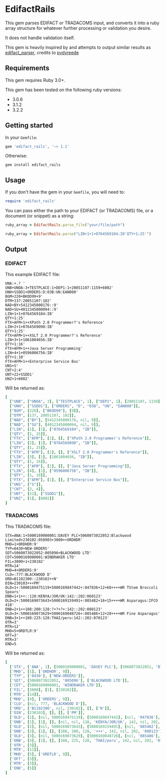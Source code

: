 # EdifactRails

This gem parses EDIFACT or TRADACOMS input, and converts it into a ruby array structure for whatever further processing or validation you desire.

It does not handle validation itself.

This gem is heavily inspired by and attempts to output similar results as [edifact_parser](https://github.com/pvdvreede/edifact_parser), credits to [pvdvreede](https://github.com/pvdvreede)

## Requirements

This gem requires Ruby 3.0+.

This gem has been tested on the following ruby versions:
* 3.0.6
* 3.1.2
* 3.2.2

## Getting started 

In your `Gemfile`:

```ruby
gem 'edifact_rails', '~> 1.1'
```

Otherwise:

```
gem install edifact_rails
```

## Usage

If you don't have the gem in your `Gemfile`, you will need to:

```ruby
require 'edifact_rails'
```

You can pass either the path to your EDIFACT (or TRADACOMS) file, or a document (or snippet) as a string:

```ruby
ruby_array = EdifactRails.parse_file("your/file/path")
```

```ruby
ruby_array = EdifactRails.parse("LIN+1+1+0764569104:IB'QTY+1:25'")
```

## Output

### EDIFACT

This example EDIFACT file:

```
UNA:+.? '
UNB+UNOA:3+TESTPLACE:1+DEP1:1+20051107:1159+6002'
UNH+SSDD1+ORDERS:D:03B:UN:EAN008'
BGM+220+BKOD99+9'
DTM+137:20051107:102'
NAD+BY+5412345000176::9'
NAD+SU+4012345000094::9'
LIN+1+1+0764569104:IB'
QTY+1:25'
FTX+AFM+1++XPath 2.0 Programmer?'s Reference'
LIN+2+1+0764569090:IB'
QTY+1:25'
FTX+AFM+1++XSLT 2.0 Programmer?'s Reference'
LIN+3+1+1861004656:IB'
QTY+1:16'
FTX+AFM+1++Java Server Programming'
LIN+4+1+0596006756:IB'
QTY+1:10'
FTX+AFM+1++Enterprise Service Bus'
UNS+S'
CNT+2:4'
UNT+22+SSDD1'
UNZ+1+6002'
```

Will be returned as:

```ruby
[
  ["UNB", ["UNOA", 3], ["TESTPLACE", 1], ["DEP1", 1], [20051107, 1159], [6002]],
  ["UNH", ["SSDD1"], ["ORDERS", "D", "03B", "UN", "EAN008"]],
  ["BGM", [220], ["BKOD99"], [9]],
  ["DTM", [137, 20051107, 102]],
  ["NAD", ["BY"], [5412345000176, nil, 9]],
  ["NAD", ["SU"], [4012345000094, nil, 9]],
  ["LIN", [1], [1], ["0764569104", "IB"]],
  ["QTY", [1, 25]],
  ["FTX", ["AFM"], [1], [], ["XPath 2.0 Programmer's Reference"]],
  ["LIN", [2], [1], ["0764569090", "IB"]],
  ["QTY", [1, 25]],
  ["FTX", ["AFM"], [1], [], ["XSLT 2.0 Programmer's Reference"]],
  ["LIN", [3], [1], [1861004656, "IB"]],
  ["QTY", [1, 16]],
  ["FTX", ["AFM"], [1], [], ["Java Server Programming"]],
  ["LIN", [4], [1], ["0596006756", "IB"]],
  ["QTY", [1, 10]],
  ["FTX", ["AFM"], [1], [], ["Enterprise Service Bus"]],
  ["UNS", ["S"]],
  ["CNT", [2, 4]],
  ["UNT", [22], ["SSDD1"]],
  ["UNZ", [1], [6002]]
]
```

### TRADACOMS

This TRADACOMS file:

```
STX=ANA:1+5000169000001:DAVEY PLC+5060073022052:Blackwood Limited+230102:050903+3800++ORDHDR'
MHD=1+ORDHDR:9'
TYP=0430+NEW-ORDERS'
SDT=5060073022052:005096+BLACKWOOD LTD'
CDT=5000169000001:WINDRAKER LTD'
FIL=3800+1+230102'
MTR=14'
MHD=4+ORDERS:9'
CLO=:777:BLACKWOOD D'
ORD=B1102300::230102++N'
DIN=230103+++PM'
OLD=1+:5000169475119+5000169847442+:047836+12+68++++WR TStem Broccoli Spears'
DNB=1+1++::128:KENYA/JOR/UK:142::202:060123'
OLD=2+:5000169073643+5000169159491+:085482+16+15++++WR Asparagus:IFCO 410'
DNB=2+1++108:200:128:?+?+?+:142::202:080123'
OLD=3+:5000169073629+5000169048726+:085486+12+28++++WR Fine Asparagus'
DNB=3+1++108:225:128:THAI/peru:142::202:070123'
OTR=3'
MTR=12'
MHD=5+ORDTLR:9'
OFT=3'
MTR=3'
END=5
```

Will be returned as:

```ruby
[
  ['STX', ['ANA', 1], [5000169000001, 'DAVEY PLC'], [5060073022052, 'Blackwood Limited'], [230102, '050903'], [3800], [], ['ORDHDR']],
  ['MHD', [1], ['ORDHDR', 9]],
  ['TYP', ['0430'], ['NEW-ORDERS']],
  ['SDT', [5060073022052, '005096'], ['BLACKWOOD LTD']],
  ['CDT', [5000169000001, 'WINDRAKER LTD']],
  ['FIL', [3800], [1], [230102]],
  ['MTR', [14]],
  ['MHD', [4], ['ORDERS', 9]],
  ['CLO', [nil, 777, 'BLACKWOOD D']],
  ['ORD', ['B1102300', nil, 230102], [], ['N']],
  ['DIN', [230103], [], [], ['PM']],
  ['OLD', [1], [nil, 5000169475119], [5000169847442], [nil, '047836'], [12], [68], [], [], [], ['WR TStem Broccoli Spears']],
  ['DNB', [1], [1], [], [nil, nil, 128, 'KENYA/JOR/UK', 142, nil, 202, '060123']],
  ['OLD', [2], [nil, 5000169073643], [5000169159491], [nil, '085482'], [16], [15], [], [], [], ['WR Asparagus', 'IFCO 410']],
  ['DNB', [2], [1], [], [108, 200, 128, '+++', 142, nil, 202, '080123']],
  ['OLD', [3], [nil, 5000169073629], [5000169048726], [nil, '085486'], [12], [28], [], [], [], ['WR Fine Asparagus']],
  ['DNB', [3], [1], [], [108, 225, 128, 'THAI/peru', 142, nil, 202, '070123']],
  ['OTR', [3]],
  ['MTR', [12]],
  ['MHD', [5], ['ORDTLR', 9]],
  ['OFT', [3]],
  ['MTR', [3]],
  ['END', [5]]
]
```